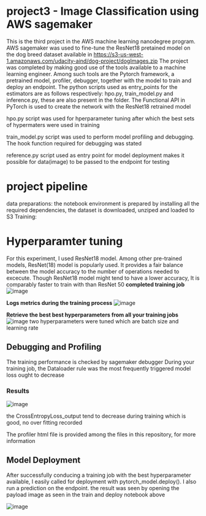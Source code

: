 # project3 - Image Classification using AWS sagemaker
This is the third project in the AWS machine learning nanodegree program. AWS sagemaker was used to fine-tune the ResNet18 pretained model on the dog breed dataset available in 
https://s3-us-west-1.amazonaws.com/udacity-aind/dog-project/dogImages.zip
The project was completed by making good use of the tools available to a machine learning engineer. Among such tools are the Pytorch framework, a pretrained model, profiler,
debugger, together with the model to train and deploy an endpoint. The python scripts used as entry_points for the estimators are as follows respectively: hpo.py, train_model.py and inference.py, these are also present in the folder. The Functional API in PyTorch is used to create the network with the ResNet18 retrained model

hpo.py script was used for hperparameter tuning after which the best sets of hypermaters were used in training

train_model.py script was used to perform model profiling and debugging. The hook function required for debugging was stated

reference.py script used as entry point for model deployment makes it possible for data(image) to be passed to the endpoint for testing

# project pipeline
data preparations:
the notebook environment is prepared by installing all the required dependencies, the dataset is downloaded, unziped and loaded to S3
Training:
# Hyperparamter tuning
 For this experiment, I used ResNet18 model. Among other pre-trained models, ResNet(18) model is popularly used. It provides a fair balance between the model accuracy to the number of operations needed to excecute. Though ResNet18 model might tend to have a lower accuracy, It is comparably faster to train with than ResNet 50
 **completed training job**
 ![image](https://user-images.githubusercontent.com/94250309/150639643-b8e168f5-c6e3-4803-a11f-e7cf27d788c5.png)


**Logs metrics during the training process**
![image](https://user-images.githubusercontent.com/94250309/150440788-31f251e5-b70e-4ae8-8bd7-467b6413c444.png)

**Retrieve the best best hyperparameters from all your training jobs**
![image](https://user-images.githubusercontent.com/94250309/150441120-370723b7-e3ed-49fc-b5fa-879f90f4bd51.png)
two hyperparameters were tuned which are batch size and learning rate

## Debugging and Profiling
The training performance is checked by sagemaker debugger
During your training job, the Dataloader rule was the most frequently triggered
model loss ought to decrease

### Results
![image](https://user-images.githubusercontent.com/94250309/150639584-2928e523-1955-4da4-84fd-df2408360d2d.png)


the CrossEntropyLoss_output tend to decrease during training which is good, no over fitting recorded


The profiler html file is provided among the files in this repository, for more information

## Model Deployment
After successfully conducing a training job with the best hyperparameter available, I easily called for deployment with pytorch_model.deploy(). I also run a prediction on the endpoint. the result was seen by opening the payload image as seen in the train and deploy notebook above

![image](https://user-images.githubusercontent.com/94250309/150639611-4bc9660e-a4f8-4949-886a-aae19a332778.png)


